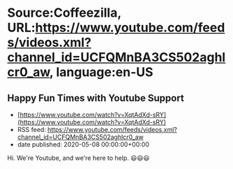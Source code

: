 # Source:Coffeezilla, URL:https://www.youtube.com/feeds/videos.xml?channel_id=UCFQMnBA3CS502aghlcr0_aw, language:en-US

## Happy Fun Times with Youtube Support
 - [https://www.youtube.com/watch?v=XqtAdXd-sRY](https://www.youtube.com/watch?v=XqtAdXd-sRY)
 - RSS feed: https://www.youtube.com/feeds/videos.xml?channel_id=UCFQMnBA3CS502aghlcr0_aw
 - date published: 2020-05-08 00:00:00+00:00

Hi. We're Youtube, and we're here to help. 😃😃😃


